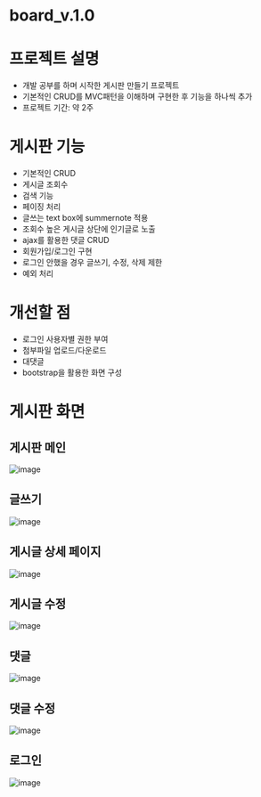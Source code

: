 # board_v.1.0

# 프로젝트 설명
- 개발 공부를 하며 시작한 게시판 만들기 프로젝트
- 기본적인 CRUD를 MVC패턴을 이해하며 구현한 후 기능을 하나씩 추가
- 프로젝트 기간: 약 2주

# 게시판 기능
- 기본적인 CRUD
- 게시글 조회수
- 검색 기능
- 페이징 처리
- 글쓰는 text box에 summernote 적용
- 조회수 높은 게시글 상단에 인기글로 노출
- ajax를 활용한 댓글 CRUD
- 회원가입/로그인 구현
- 로그인 안했을 경우 글쓰기, 수정, 삭제 제한
- 예외 처리

# 개선할 점
- 로그인 사용자별 권한 부여
- 첨부파일 업로드/다운로드
- 대댓글
- bootstrap을 활용한 화면 구성

# 게시판 화면
## 게시판 메인
![image](https://user-images.githubusercontent.com/82800203/138702836-f2abf392-812e-4a7a-9db8-b13db4d5a4ea.png)

## 글쓰기
![image](https://user-images.githubusercontent.com/82800203/138702914-a0e9c9cb-00b8-45de-ada4-4d22d8b0d371.png)

## 게시글 상세 페이지
![image](https://user-images.githubusercontent.com/82800203/138702971-a960829e-7649-474d-bb50-4a12cda84dfc.png)

## 게시글 수정
![image](https://user-images.githubusercontent.com/82800203/138702943-8a3ac926-ac8a-4bf2-9948-626c30ae5f59.png)

## 댓글
![image](https://user-images.githubusercontent.com/82800203/138703041-c318f4ee-fa82-4718-9399-7f0825901d34.png)

## 댓글 수정
![image](https://user-images.githubusercontent.com/82800203/138703055-cde69bb8-844b-4f3e-bb5f-ad3374806e7e.png)

## 로그인
![image](https://user-images.githubusercontent.com/82800203/138703092-ea0fcdcf-abd4-4ffa-8f57-032d4c6f1f47.png)
